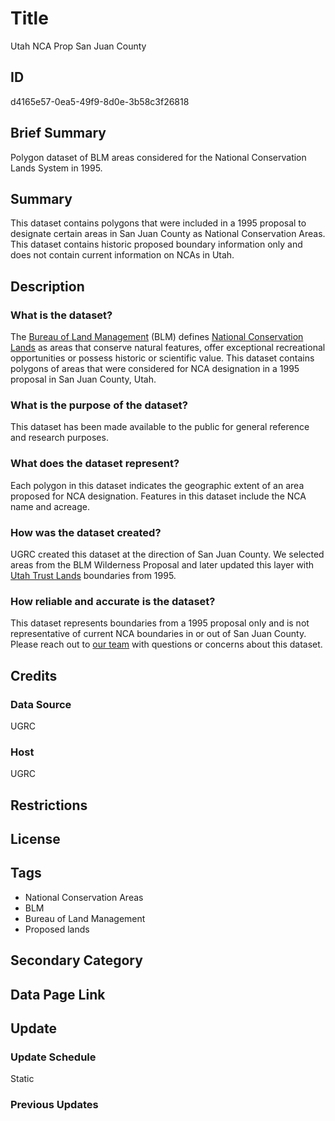 # Title

Utah NCA Prop San Juan County

## ID

d4165e57-0ea5-49f9-8d0e-3b58c3f26818

## Brief Summary

Polygon dataset of BLM areas considered for the National Conservation Lands System in 1995.

## Summary

This dataset contains polygons that were included in a 1995 proposal to designate certain areas in San Juan County as National Conservation Areas. This dataset contains historic proposed boundary information only and does not contain current information on NCAs in Utah.

## Description

### What is the dataset?

The [Bureau of Land Management](https://www.blm.gov/) (BLM) defines [National Conservation Lands](https://www.blm.gov/programs/national-conservation-lands) as areas that conserve natural features, offer exceptional recreational opportunities or possess historic or scientific value. This dataset contains polygons of areas that were considered for NCA designation in a 1995 proposal in San Juan County, Utah.

### What is the purpose of the dataset?

This dataset has been made available to the public for general reference and research purposes.

### What does the dataset represent?

Each polygon in this dataset indicates the geographic extent of an area proposed for NCA designation. Features in this dataset include the NCA name and acreage.

### How was the dataset created?

UGRC created this dataset at the direction of San Juan County. We selected areas from the BLM Wilderness Proposal and later updated this layer with [Utah Trust Lands](https://trustlands.utah.gov/) boundaries from 1995.

### How reliable and accurate is the dataset?

This dataset represents boundaries from a 1995 proposal only and is not representative of current NCA boundaries in or out of San Juan County. Please reach out to [our team](https://gis.utah.gov/contact/) with questions or concerns about this dataset.

## Credits

### Data Source

UGRC

### Host

UGRC

## Restrictions

## License

## Tags

- National Conservation Areas
- BLM
- Bureau of Land Management
- Proposed lands

## Secondary Category

## Data Page Link

## Update

### Update Schedule

Static

### Previous Updates
